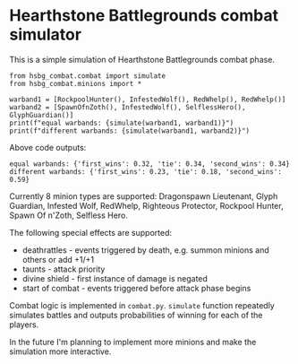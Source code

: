 # Hearthstone Battlegrounds combat simulator

This is a simple simulation of Hearthstone Battlegrounds combat phase. 

```python3
from hsbg_combat.combat import simulate
from hsbg_combat.minions import *

warband1 = [RockpoolHunter(), InfestedWolf(), RedWhelp(), RedWhelp()]
warband2 = [SpawnOfnZoth(), InfestedWolf(), SelflessHero(), GlyphGuardian()] 
print(f"equal warbands: {simulate(warband1, warband1)}")
print(f"different warbands: {simulate(warband1, warband2)}")
```

Above code outputs:

```
equal warbands: {'first_wins': 0.32, 'tie': 0.34, 'second_wins': 0.34}
different warbands: {'first_wins': 0.23, 'tie': 0.18, 'second_wins': 0.59}
```


Currently 8 minion types are supported: Dragonspawn Lieutenant, Glyph Guardian, Infested Wolf, RedWhelp, Righteous Protector, Rockpool Hunter, Spawn Of n'Zoth, Selfless Hero.

The following special effects are supported:
 - deathrattles - events triggered by death, e.g. summon minions and others or add +1/+1 
 - taunts - attack priority
 - divine shield - first instance of damage is negated
 - start of combat - events triggered before attack phase begins

Combat logic is implemented in `combat.py`.
`simulate` function repeatedly simulates battles and outputs probabilities of winning for each of the players.

In the future I'm planning to implement more minions and make the simulation more interactive. 